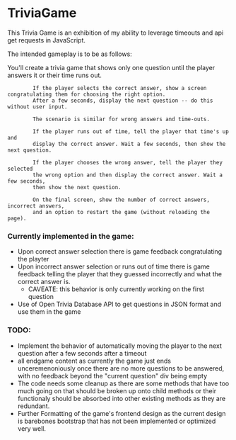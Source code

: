 # TriviaGame

This Trivia Game is an exhibition of my ability to leverage timeouts and api get requests in JavaScript.

The intended gameplay is to be as follows: 

You'll create a trivia game that shows only one question 
            until the player answers it or their time runs out.

            If the player selects the correct answer, show a screen congratulating them for choosing the right option. 
            After a few seconds, display the next question -- do this without user input.

            The scenario is similar for wrong answers and time-outs.

            If the player runs out of time, tell the player that time's up and 
            display the correct answer. Wait a few seconds, then show the next question.

            If the player chooses the wrong answer, tell the player they selected 
            the wrong option and then display the correct answer. Wait a few seconds, 
            then show the next question.

            On the final screen, show the number of correct answers, incorrect answers, 
            and an option to restart the game (without reloading the page).

### Currently implemented in the game:
* Upon correct answer selection there is game feedback congratulating the playter
* Upon incorrect answer selection or runs out of time there is game feedback telling the player that they guessed incorrectly and what the correct answer is.
  * CAVEATE: this behavior is only currently working on the first question
* Use of Open Trivia Database API to get questions in JSON format and use them in the game

### TODO:
* Implement the behavior of automatically moving the player to the next question after a few seconds after a timeout
* all endgame content as currently the game just ends unceremenoniously once there are no more questions to be answered, with no feedback beyond the "current question" div being empty
* The code needs some cleanup as there are some methods that have too much going on that should be broken up onto child methods or their functionaly should be absorbed into other existing methods as they are redundant.
* Further Formatting of the game's frontend design as the current design is barebones bootstrap that has not been implemented or optimized very well.

